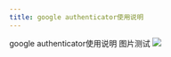 ```yaml
---
title: google authenticator使用说明
---
```


google authenticator使用说明
图片测试
![](https://ooo.0o0.ooo/2015/07/16/3dc4876f3f08201c7c76cb71fa1da439.jpg?300x600)


